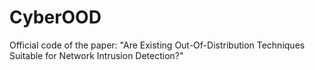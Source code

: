 # CyberOOD
Official code of the paper: "Are Existing Out-Of-Distribution Techniques Suitable for Network Intrusion Detection?"
